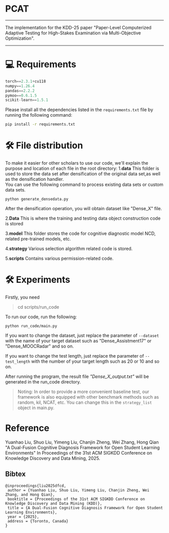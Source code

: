 # PCAT

***

The implementation for the KDD-25 paper "Paper-Level Computerized Adaptive Testing for High-Stakes Examination via Multi-Objective Optimization".

***

# 💻 Requirements	

```python
torch==2.3.1+cu118
numpy==1.26.4
pandas==2.2.2
pymoo==0.6.1.5
scikit-learn==1.5.1
```

Please install all the dependencies listed in the `requirements.txt` file by running the following command:

```bash
pip install -r requirements.txt
```

# 🛠️ File distribution

To make it easier for other scholars to use our code, we'll explain the purpose and location of each file in the root directory:
1.**data** 
This folder is used to store the data set after densification of the original data set,as well as the densification handler.  
You can use the following command to process existing data sets or custom data sets.
```shell
python generate_densedata.py
```
After the densification operation, you will obtain dataset like "Dense_X" file.

2.**Data**
This is where the training and testing data object construction code is stored

3.**model**
This folder stores the code for cognitive diagnostic model NCD, related pre-trained models, etc.

4.**strategy**
Various selection algorithm related code is stored.

5.**scripts**
Contains various permission-related code.

# 🛠️ Experiments

Firstly, you need

> cd scripts/run_code

To run our code, run the following:
```shell
python run_code/main.py
```

If you want to change the dataset, just replace the parameter of `--dataset` with the name of your target dataset such as "Dense_Assistment17" or "Dense_MOOCRadar" and so on.


If you want to change the test length, just replace the parameter of `--test_length` with the number of your target length such as 20 or 10 and so on.

After running the program, the result file *"Dense_X_output.txt"* will be generated in the run_code directory.

>Noting: In order to provide a more convenient baseline test, our framework is also equipped with other benchmark methods such as random, kil, NCAT, etc. You can change this in the `strategy_list` object in main.py.

# Reference

Yuanhao Liu, Shuo Liu, Yimeng Liu, Chanjin Zheng, Wei Zhang, Hong Qian "A Dual-Fusion Cognitive Diagnosis Framework for Open Student Learning Environments" In Proceedings of the 31st ACM SIGKDD Conference on Knowledge Discovery and Data Mining, 2025.

## Bibtex
```
@inproceedings{liu2025dfcd,
 author = {Yuanhao Liu, Shuo Liu, Yimeng Liu, Chanjin Zheng, Wei Zhang, and Hong Qian},
 booktitle = {Proceedings of the 31st ACM SIGKDD Conference on Knowledge Discovery and Data Mining (KDD)},
 title = {A Dual-Fusion Cognitive Diagnosis Framework for Open Student Learning Environments},
 year = {2025},
 address = {Toronto, Canada}
}
```
 
